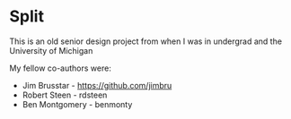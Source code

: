 Split
=====

This is an old senior design project from when I was in undergrad and the University of Michigan

My fellow co-authors were:

  * Jim Brusstar - https://github.com/jimbru
  * Robert Steen - rdsteen
  * Ben Montgomery - benmonty
